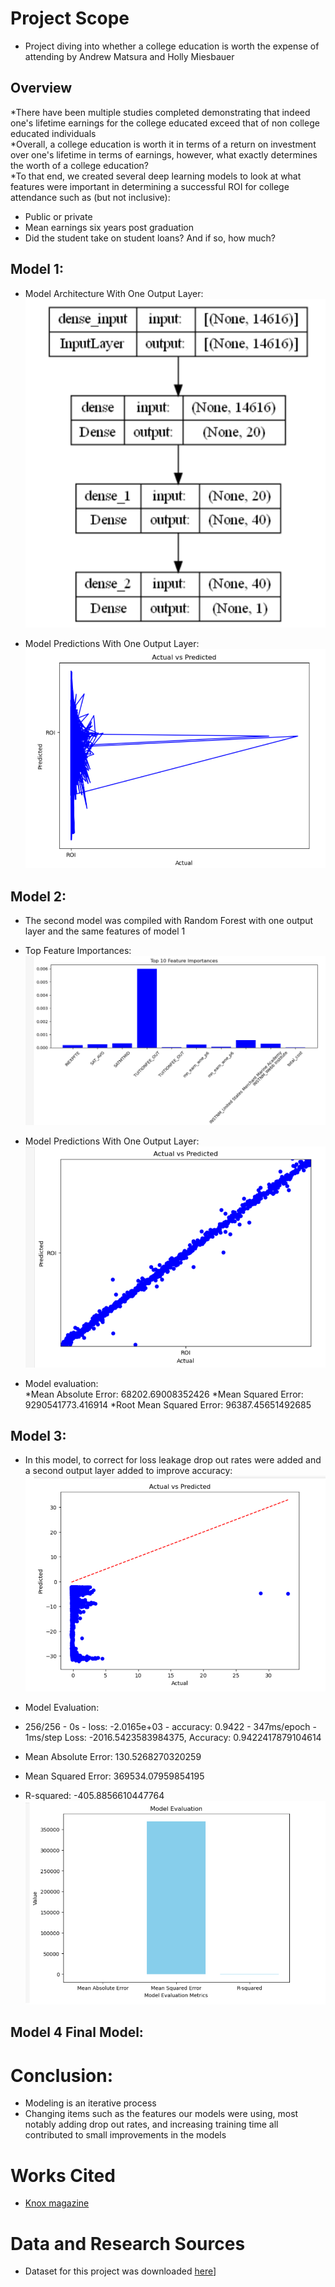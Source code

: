# Project Scope</br>
* Project diving into whether a college education is worth the expense of attending by Andrew Matsura and Holly Miesbauer </br>

## Overview </br>
*There have been multiple studies completed demonstrating that indeed one's lifetime earnings for the college educated exceed that of non college educated individuals <br>
*Overall, a college education is worth it in terms of a return on investment over one's lifetime in terms of earnings, however, what exactly determines the worth of a college education?<br>
*To that end, we created several deep learning models to look at what features were important in determining a successful ROI for college attendance such as (but not inclusive):<br>
  * Public or private
  * Mean earnings six years post graduation
  * Did the student take on student loans? And if so, how much?<br>
   
## Model 1: <br>

* Model Architecture With One Output Layer:<br>
  ![Model Architecture](https://github.com/andymatsuura/college_salary_prediction/blob/main/Images/Model%20architecture%20Unit%201%20Output%20ROI%20label.PNG)<br>
  
* Model Predictions With One Output Layer:<br>
  ![Predictions with One Output Layer](https://github.com/andymatsuura/college_salary_prediction/blob/main/Images/Plot%20Predictions%201%20Unit%20Ouput%20tf%20keras%20model%20label%20ROI.PNG) <br>

## Model 2: <br>
* The second model was compiled with Random Forest with one output layer and the same features of model 1<br>

* Top Feature Importances:<br>
![Top Feature Importances](https://github.com/andymatsuura/college_salary_prediction/blob/main/Images/Images/Top%20Feature%20Importances%20Random%20Forest.PNG)<br>

* Model Predictions With One Output Layer:<br>
![Random Forest](https://github.com/andymatsuura/college_salary_prediction/blob/main/Images/Model%202%20Random%20Forest.PNG)<br>

* Model evaluation: <br>
  *Mean Absolute Error: 68202.69008352426
  *Mean Squared Error: 9290541773.416914
  *Root Mean Squared Error: 96387.45651492685 <br>

## Model 3: <br>
* In this model, to correct for loss leakage drop out rates were added and a second output layer added to improve accuracy:
![Model Plot](https://github.com/andymatsuura/college_salary_prediction/blob/main/Images/Images/Model%203%20increase%20output%20layer%20add%20dropout%20rates.PNG)

* Model Evaluation: <br>
 * 256/256 - 0s - loss: -2.0165e+03 - accuracy: 0.9422 - 347ms/epoch - 1ms/step
 Loss: -2016.5423583984375, Accuracy: 0.9422417879104614 <br>
 * Mean Absolute Error: 130.5268270320259
 * Mean Squared Error: 369534.07959854195
 * R-squared: -405.8856610447764
![Model Evaluation](https://github.com/andymatsuura/college_salary_prediction/blob/main/Images/Images/Model%203%20Evaluation%20Metrics.PNG)
  

## Model 4 Final Model: <br>

  
















# Conclusion: <br>
* Modeling is an iterative process
* Changing items such as the features our models were using, most notably adding drop out rates, and increasing training time all contributed to small improvements in the models

# Works Cited </br>
* [Knox magazine]((https://www.knox.edu/magazine/spring-2018/features/yes-college-is-worth-it))<br>

# Data and Research Sources </br>
* Dataset for this project was downloaded [here]([https://www.kaggle.com/datasets/rounakbanik/the-movies-dataset?select=ratings.csv)]<br>
